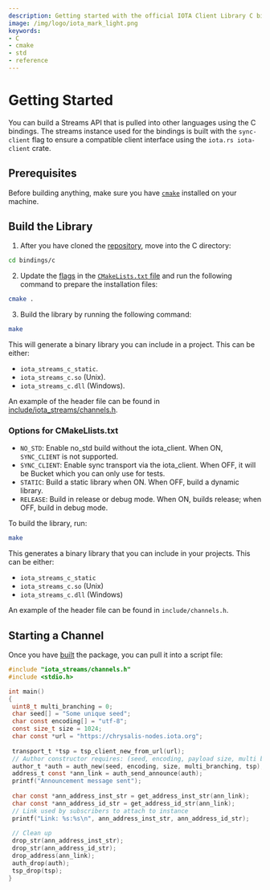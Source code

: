 ```yaml
---
description: Getting started with the official IOTA Client Library C binding.
image: /img/logo/iota_mark_light.png
keywords:
- C
- cmake
- std
- reference
---
```

# Getting Started

You can build a Streams API that is pulled into other languages using the C bindings. The streams instance used for the bindings is built with the `sync-client` flag to ensure a compatible client interface using the `iota.rs iota-client` crate.

## Prerequisites

Before building anything, make sure you have [`cmake`]((https://cmake.org/)) installed on your machine.

## Build the Library

1. After you have cloned the [repository](https://github.com/iotaledger/streams/), move into the C directory:

```bash
cd bindings/c
```
2. Update the [flags](#options-for-cmakelliststxt) in the [`CMakeLists.txt` file](https://github.com/iotaledger/streams/blob/develop/bindings/c/CMakeLists.txt) and run the following command to prepare the installation files:

```bash
cmake .
```
3. Build the library by running the following command:

```bash
make
```
This will generate a binary library you can include in a project. This can be either:

- `iota_streams_c_static`.
- `iota_streams_c.so` (Unix).
- `iota_streams_c.dll` (Windows).

An example of the header file can be found in [include/iota_streams/channels.h](https://github.com/iotaledger/streams/blob/develop/bindings/c/include/iota_streams/channels.h).
### Options for CMakeLlists.txt

- `NO_STD`: Enable no_std build without the iota_client. When ON, `SYNC_CLIENT` is not supported.
- `SYNC_CLIENT`: Enable sync transport via the iota_client. When OFF, it will be Bucket which you can only use for tests.
- `STATIC`: Build a static library when ON. When OFF, build a dynamic library.
- `RELEASE`: Build in release or debug mode. When ON, builds release; when OFF, build in debug mode.

To build the library, run:

```bash 
make
```

This generates a binary library that you can include in your projects. This can be either: 

- `iota_streams_c_static`
- `iota_streams_c.so` (Unix)
- `iota_streams_c.dll` (Windows)

An example of the header file can be found in `include/channels.h`.

## Starting a Channel 

Once you have [built](#build-the-library) the package, you can pull it into a script file:

```c
#include "iota_streams/channels.h"
#include <stdio.h>

int main()
{
 uint8_t multi_branching = 0;
 char seed[] = "Some unique seed";
 char const encoding[] = "utf-8";
 const size_t size = 1024;
 char const *url = "https://chrysalis-nodes.iota.org";
 
 transport_t *tsp = tsp_client_new_from_url(url);
 // Author constructor requires: (seed, encoding, payload size, multi branching, transport client)
 author_t *auth = auth_new(seed, encoding, size, multi_branching, tsp);
 address_t const *ann_link = auth_send_announce(auth);
 printf("Announcement message sent");
 
 char const *ann_address_inst_str = get_address_inst_str(ann_link);
 char const *ann_address_id_str = get_address_id_str(ann_link);
 // Link used by subscribers to attach to instance
 printf("Link: %s:%s\n", ann_address_inst_str, ann_address_id_str);
 
 // Clean up
 drop_str(ann_address_inst_str);
 drop_str(ann_address_id_str);
 drop_address(ann_link);
 auth_drop(auth);
 tsp_drop(tsp);
}
```
